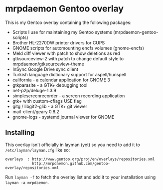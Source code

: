 mrpdaemon Gentoo overlay
========================

This is my Gentoo overlay containing the following packages:

* Scripts I use for maintaining my Gentoo systems (mrpdaemon-gentoo-scripts)
* Brother HL-2270DW printer drivers for CUPS
* GNOME scripts for automounting encfs volumes (gnome-encfs)
* Meld diff viewer with patch to show deletions as red
* gtksourceview-2 with patch to change default style to mrpdaemon/gtksourceview-theme
* InSync Google Drive sync client
* Turkish language dictionary support for aspell/hunspell
* california - a calendar application for GNOME 3
* gtkparasite - a GTK+ debugging tool
* net-p2p/deluge-1.3.9
* simplescreenrecorder - a screen recording application
* gtk+ with custom-cflags USE flag
* gitg / libgit2-glib - a GTK+ git viewer
* mail-client/geary 0.8.2
* gnome-logs - systemd journal viewer for GNOME

## Installing

This overlay isn't officially in layman (yet) so you need to add it to
`/etc/layman/layman.cfg` like so:

    overlays  : http://www.gentoo.org/proj/en/overlays/repositories.xml
                http://mrpdaemon.github.com/gentoo-overlay/repositories.xml

Run `layman -f` to fetch the overlay list and add it to your installation
using `layman -a mrpdaemon`.
